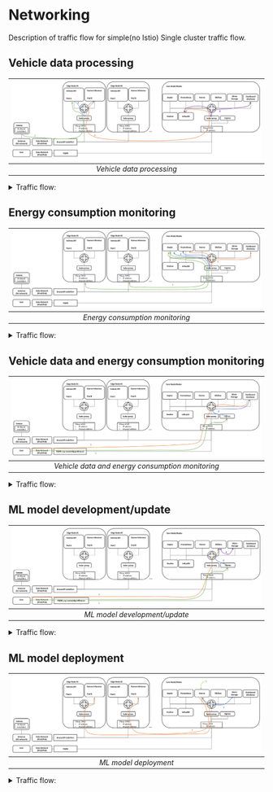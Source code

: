 # Networking

Description of traffic flow for simple(no Istio) Single cluster traffic flow.

## Vehicle data processing

| ![Architecture_Overview–Networking–Vehicle_data_processing](assets/images/Architecture_Overview–Networking–Vehicle_data_processing.png "Vehicle data processing") |
| :---------------------------------------------------------------------------------------------------------------------------------------------------------------: |
|                                                                     *Vehicle data processing*                                                                     |


<details markdown>
<summary>Traffic flow:</summary>

1. Vehicle sends measurements to Vehicle API service (provided by Idneo – data preprocessing +Redis DB)
  * transmission is received by antenna
  * Transmission enters data(IPv4/IPv6) network
  * Data is forwarded to the closest Kubernetes Edge node using (i) Anycast IP address, shared by all Edge Nodes, and (ii) nodePort defined in NodePort service
  * Edge Node receives the data, checks the IP table in kube-proxy, and forwards it to local Pod A as the service is configured with `externalTrafficPolicy: Local`
    * If there is no local Pod for Vehicle API service, the packet is dropped
2. Vehicle API service forwards the data to the ML prediction service(Kserve inference)
  * Data is forwarded to Pod B as Kserve inference service is configured with `internalTrafficPolicy: Local`
    * If there is no local Pod for Kserve inference service, the packet is dropped
  * or ML prediction service pod periodically queries local Redis DB in Vehicle API service – as Vehicle API service is also configured with `internalTrafficPolicy: Local`
    * If there is no local Pod for Vehicle API service, the queries/requests are dropped
3. Kserve inference service pushes the data into InfluxDB
4. Grafana periodically queries data from InfluxDB

</details>

## Energy consumption monitoring

| ![Architecture_Overview–Networking–Energy_consumption_monitoring](assets/images/Architecture_Overview–Networking–Energy_consumption_monitoring.png "Energy consumption monitoring") |
| :---------------------------------------------------------------------------------------------------------------------------------------------------------------------------------: |
|                                                                           *Energy consumption monitoring*                                                                           |


<details markdown>
<summary>Traffic flow:</summary>

1. Kepler exporter uses eBPF to probe CPU, GPU, RAM performance counters and exposes them over time via HTTP
2. Prometheus periodically queries Kepler exporter for a new data
3. Grafana periodically queries Prometheus for anew data

</details>

## Vehicle data and energy consumption monitoring

| ![Architecture_Overview–Networking–Vehicle_data_and_energy_consumption_monitoring](assets/images/Architecture_Overview–Networking–Vehicle_data_and_energy_consumption_monitoring.png "Vehicle data and energy consumption monitoring") |
| :------------------------------------------------------------------------------------------------------------------------------------------------------------------------------------------------------------------------------------: |
|                                                                                            *Vehicle data and energy consumption monitoring*                                                                                            |


<details markdown>
<summary>Traffic flow:</summary>

1. User enters Grafana FQDN in the web browser and is forwarded to the Ingress controller
2. Ingress controller translates the FQDN to the appropriate service and forwards it
3. Grafana GUI comes up in the Users web browser

</details>

## ML model development/update

| ![Architecture_Overview–Networking–ML_model_development_update](assets/images/Architecture_Overview–Networking–ML_model_development_update.png "ML model development/update") |
| :---------------------------------------------------------------------------------------------------------------------------------------------------------------------------: |
|                                                                         *ML model development/update*                                                                         |


<details markdown>
<summary>Traffic flow:</summary>

1. User enters MLflow FQDN in the web browser and is forwarded to the Ingress controller
2. Ingress controller translates the FQDN to the appropriate service and forwards it to Mlflow GUI where user can check current models
3. User updates the model locally or in cloud and uploads it to MLflow API
4. Mlflow API forwards the model to the backend database - Minio


</details>

## ML model deployment

| ![Work_in_progress_architecture](assets/images/Architecture_Overview–Networking–ML_model_deployment.png "ML model deployment") |
| :----------------------------------------------------------------------------------------------------------------------------: |
|                                                     *ML model deployment*                                                      |


<details markdown>
<summary>Traffic flow:</summary>

1. Admin user instructs Kserve to deploy a model
2. Kserve queries the model from Minio storage
3. Kserve updates/”serves” the model in all Kserver inference Pods

</details>